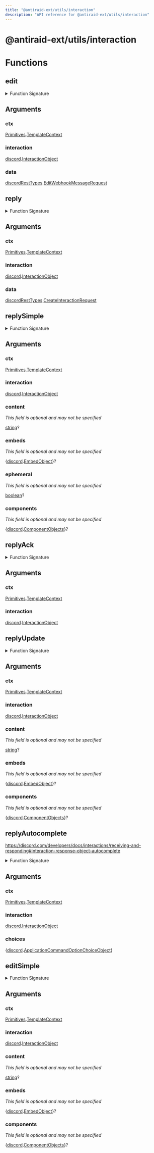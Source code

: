 ```yaml
---
title: "@antiraid-ext/utils/interaction"
description: "API reference for @antiraid-ext/utils/interaction"
---
```


<div id="@antiraid-ext/utils/interaction"></div>

# @antiraid-ext/utils/interaction

<div id="Functions"></div>

# Functions

<div id="edit"></div>

## edit

<details>
<summary>Function Signature</summary>

```luau
function edit(ctx: Primitives.TemplateContext, interaction: discord.InteractionObject, data: discordRestTypes.EditWebhookMessageRequest) end
```

</details>

<div id="Arguments"></div>

## Arguments

<div id="ctx"></div>

### ctx

[Primitives](#module.Primitives).[TemplateContext](#TemplateContext)



<div id="interaction"></div>

### interaction

[discord](#module.discord).[InteractionObject](#InteractionObject)



<div id="data"></div>

### data

[discordRestTypes](#module.discordRestTypes).[EditWebhookMessageRequest](#EditWebhookMessageRequest)



<div id="reply"></div>

## reply

<details>
<summary>Function Signature</summary>

```luau
function reply(ctx: Primitives.TemplateContext, interaction: discord.InteractionObject, data: discordRestTypes.CreateInteractionRequest) end
```

</details>

<div id="Arguments"></div>

## Arguments

<div id="ctx"></div>

### ctx

[Primitives](#module.Primitives).[TemplateContext](#TemplateContext)



<div id="interaction"></div>

### interaction

[discord](#module.discord).[InteractionObject](#InteractionObject)



<div id="data"></div>

### data

[discordRestTypes](#module.discordRestTypes).[CreateInteractionRequest](#CreateInteractionRequest)



<div id="replySimple"></div>

## replySimple

<details>
<summary>Function Signature</summary>

```luau
function replySimple(ctx: Primitives.TemplateContext, interaction: discord.InteractionObject, content: string?, embeds: {discord.EmbedObject}?, ephemeral: boolean?, components: {discord.ComponentObjects}?) end
```

</details>

<div id="Arguments"></div>

## Arguments

<div id="ctx"></div>

### ctx

[Primitives](#module.Primitives).[TemplateContext](#TemplateContext)



<div id="interaction"></div>

### interaction

[discord](#module.discord).[InteractionObject](#InteractionObject)



<div id="content"></div>

### content

*This field is optional and may not be specified*

[string](#string)?

<div id="embeds"></div>

### embeds

*This field is optional and may not be specified*

\{[discord](#module.discord).[EmbedObject](#EmbedObject)\}?

<div id="ephemeral"></div>

### ephemeral

*This field is optional and may not be specified*

[boolean](#boolean)?

<div id="components"></div>

### components

*This field is optional and may not be specified*

\{[discord](#module.discord).[ComponentObjects](#ComponentObjects)\}?

<div id="replyAck"></div>

## replyAck

<details>
<summary>Function Signature</summary>

```luau
function replyAck(ctx: Primitives.TemplateContext, interaction: discord.InteractionObject) end
```

</details>

<div id="Arguments"></div>

## Arguments

<div id="ctx"></div>

### ctx

[Primitives](#module.Primitives).[TemplateContext](#TemplateContext)



<div id="interaction"></div>

### interaction

[discord](#module.discord).[InteractionObject](#InteractionObject)



<div id="replyUpdate"></div>

## replyUpdate

<details>
<summary>Function Signature</summary>

```luau
function replyUpdate(ctx: Primitives.TemplateContext, interaction: discord.InteractionObject, content: string?, embeds: {discord.EmbedObject}?, components: {discord.ComponentObjects}?) end
```

</details>

<div id="Arguments"></div>

## Arguments

<div id="ctx"></div>

### ctx

[Primitives](#module.Primitives).[TemplateContext](#TemplateContext)



<div id="interaction"></div>

### interaction

[discord](#module.discord).[InteractionObject](#InteractionObject)



<div id="content"></div>

### content

*This field is optional and may not be specified*

[string](#string)?

<div id="embeds"></div>

### embeds

*This field is optional and may not be specified*

\{[discord](#module.discord).[EmbedObject](#EmbedObject)\}?

<div id="components"></div>

### components

*This field is optional and may not be specified*

\{[discord](#module.discord).[ComponentObjects](#ComponentObjects)\}?

<div id="replyAutocomplete"></div>

## replyAutocomplete

https://discord.com/developers/docs/interactions/receiving-and-responding#interaction-response-object-autocomplete

<details>
<summary>Function Signature</summary>

```luau
-- https://discord.com/developers/docs/interactions/receiving-and-responding#interaction-response-object-autocomplete
function replyAutocomplete(ctx: Primitives.TemplateContext, interaction: discord.InteractionObject, choices: {discord.ApplicationCommandOptionChoiceObject}) end
```

</details>

<div id="Arguments"></div>

## Arguments

<div id="ctx"></div>

### ctx

[Primitives](#module.Primitives).[TemplateContext](#TemplateContext)



<div id="interaction"></div>

### interaction

[discord](#module.discord).[InteractionObject](#InteractionObject)



<div id="choices"></div>

### choices

\{[discord](#module.discord).[ApplicationCommandOptionChoiceObject](#ApplicationCommandOptionChoiceObject)\}

<div id="editSimple"></div>

## editSimple

<details>
<summary>Function Signature</summary>

```luau
function editSimple(ctx: Primitives.TemplateContext, interaction: discord.InteractionObject, content: string?, embeds: {discord.EmbedObject}?, components: {discord.ComponentObjects}?) end
```

</details>

<div id="Arguments"></div>

## Arguments

<div id="ctx"></div>

### ctx

[Primitives](#module.Primitives).[TemplateContext](#TemplateContext)



<div id="interaction"></div>

### interaction

[discord](#module.discord).[InteractionObject](#InteractionObject)



<div id="content"></div>

### content

*This field is optional and may not be specified*

[string](#string)?

<div id="embeds"></div>

### embeds

*This field is optional and may not be specified*

\{[discord](#module.discord).[EmbedObject](#EmbedObject)\}?

<div id="components"></div>

### components

*This field is optional and may not be specified*

\{[discord](#module.discord).[ComponentObjects](#ComponentObjects)\}?

